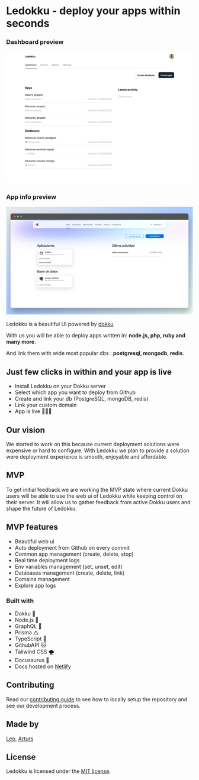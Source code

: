 # Ledokku - deploy your apps within seconds

### Dashboard preview

![Dashboard](/images/dashboard1.png)

### App info preview

![App](/images/app1.png)

Ledokku is a beautiful UI powered by [dokku](http://dokku.viewdocs.io/dokku/)

With us you will be able to deploy apps written in:
**node.js, php, ruby and many more**.

And link them with wide most popular dbs : **postgresql, mongodb, redis**.

## Just few clicks in within and your app is live

- Install Ledokku on your Dokku server
- Select which app you want to deploy from Github
- Create and link your db (PostgreSQL, mongoDB, redis)
- Link your custom domain
- App is live 🎉🎉🎉

## Our vision

We started to work on this because current deployment solutions were expensive or hard to configure. With Ledokku we plan to provide a solution were deployment experience is smooth, enjoyable and affordable.

## MVP

To get initial feedback we are working the MVP state where current Dokku users will be able to use the web ui of Ledokku while keeping control on their server. It will allow us to gather feedback from active Dokku users and shape the future of Ledokku.

## MVP features

- Beautiful web ui
- Auto deployment from Github on every commit
- Common app management (create, delete, stop)
- Real time deployment logs
- Env variables management (set, unset, edit)
- Databases management (create, delete, link)
- Domains management
- Explore app logs

### Built with

- Dokku 🐳
- Node.js 💚
- GraphQL 💓
- Prisma △
- TypeScript 💙
- GithubAPI 🐱
- Tailwind CSS 🌪
- Docusaurus 🦖
- Docs hosted on [Netlify](https://www.netlify.com/)

## Contributing

Read our [contributing guide](CONTRIBUTING.md) to see how to locally setup the repository and see our development process.

## Made by

[Leo](https://github.com/pradel),
[Arturs](https://github.com/Akirtovskis)

## License

Ledokku is licensed under the [MIT license](https://github.com/ledokku/ledokku/blob/master/LICENSE).
